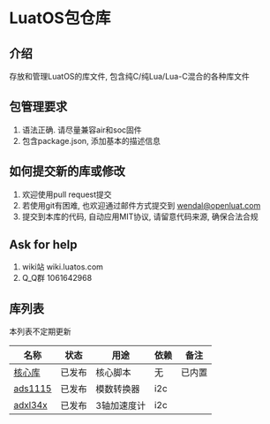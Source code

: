 # LuatOS包仓库

## 介绍

存放和管理LuatOS的库文件, 包含纯C/纯Lua/Lua-C混合的各种库文件

## 包管理要求

1. 语法正确. 请尽量兼容air和soc固件
2. 包含package.json, 添加基本的描述信息

## 如何提交新的库或修改

1. 欢迎使用pull request提交
2. 若使用git有困难, 也欢迎通过邮件方式提交到 wendal@openluat.com
3. 提交到本库的代码, 自动应用MIT协议, 请留意代码来源, 确保合法合规

## Ask for help

1. wiki站 wiki.luatos.com
2. Q_Q群 1061642968

## 库列表

本列表不定期更新

|名称|状态|用途|依赖|备注|
|----|----|---|----|----|
|[核心库](core/)|已发布|核心脚本|无|已内置|
|[ads1115](ads1115/)|已发布|模数转换器|i2c||
|[adxl34x](adxl34x/)|已发布|3轴加速度计|i2c||

